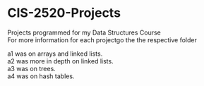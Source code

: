 # CIS-2520-Projects
Projects programmed for my Data Structures Course<br>
For more information for each projectgo the the respective folder<p>
a1 was on arrays and linked lists.<br>
a2 was more in depth on linked lists.<br>
a3 was on trees.<br>
a4 was on hash tables.
